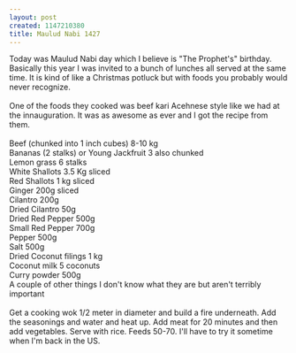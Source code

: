 ```yaml
--- 
layout: post
created: 1147210380
title: Maulud Nabi 1427
---
```

Today was Maulud Nabi day which I believe is "The Prophet's" birthday.  Basically this year I was invited to a bunch of lunches all served at the same time.  It is kind of like a Christmas potluck but with foods you probably would never recognize.  <br /><br />One of the foods they cooked was beef kari Acehnese style like we had at the innauguration.  It was as awesome as ever and I got the recipe from them.<br /><br />Beef (chunked into 1 inch cubes) 8-10 kg<br />Bananas (2 stalks) or Young Jackfruit 3 also chunked<br />Lemon grass 6 stalks<br />White Shallots 3.5 Kg sliced<br />Red Shallots 1 kg sliced<br />Ginger 200g sliced<br />Cilantro 200g<br />Dried Cilantro 50g<br />Dried Red Pepper 500g<br />Small Red Pepper 700g<br />Pepper 500g<br />Salt 500g<br />Dried Coconut filings 1 kg<br />Coconut milk 5 coconuts<br />Curry powder 500g<br />A couple of other things I don't know what they are but aren't terribly important<br /><br />Get a cooking wok 1/2 meter in diameter and build a fire underneath.  Add the seasonings and water and heat up.  Add meat for 20 minutes and then add vegetables.  Serve with rice.  Feeds 50-70.  I'll have to try it sometime when I'm back in the US.
